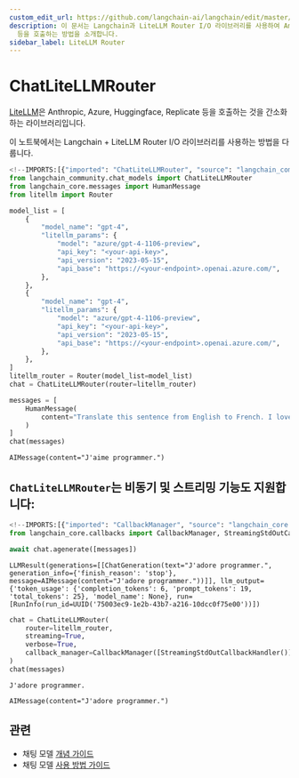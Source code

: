 ```yaml
---
custom_edit_url: https://github.com/langchain-ai/langchain/edit/master/docs/docs/integrations/chat/litellm_router.ipynb
description: 이 문서는 Langchain과 LiteLLM Router I/O 라이브러리를 사용하여 Anthropic, Azure, Huggingface
  등을 호출하는 방법을 소개합니다.
sidebar_label: LiteLLM Router
---
```


# ChatLiteLLMRouter

[LiteLLM](https://github.com/BerriAI/litellm)은 Anthropic, Azure, Huggingface, Replicate 등을 호출하는 것을 간소화하는 라이브러리입니다.

이 노트북에서는 Langchain + LiteLLM Router I/O 라이브러리를 사용하는 방법을 다룹니다.

```python
<!--IMPORTS:[{"imported": "ChatLiteLLMRouter", "source": "langchain_community.chat_models", "docs": "https://api.python.langchain.com/en/latest/chat_models/langchain_community.chat_models.litellm_router.ChatLiteLLMRouter.html", "title": "ChatLiteLLMRouter"}, {"imported": "HumanMessage", "source": "langchain_core.messages", "docs": "https://api.python.langchain.com/en/latest/messages/langchain_core.messages.human.HumanMessage.html", "title": "ChatLiteLLMRouter"}]-->
from langchain_community.chat_models import ChatLiteLLMRouter
from langchain_core.messages import HumanMessage
from litellm import Router
```


```python
model_list = [
    {
        "model_name": "gpt-4",
        "litellm_params": {
            "model": "azure/gpt-4-1106-preview",
            "api_key": "<your-api-key>",
            "api_version": "2023-05-15",
            "api_base": "https://<your-endpoint>.openai.azure.com/",
        },
    },
    {
        "model_name": "gpt-4",
        "litellm_params": {
            "model": "azure/gpt-4-1106-preview",
            "api_key": "<your-api-key>",
            "api_version": "2023-05-15",
            "api_base": "https://<your-endpoint>.openai.azure.com/",
        },
    },
]
litellm_router = Router(model_list=model_list)
chat = ChatLiteLLMRouter(router=litellm_router)
```


```python
messages = [
    HumanMessage(
        content="Translate this sentence from English to French. I love programming."
    )
]
chat(messages)
```


```output
AIMessage(content="J'aime programmer.")
```


## `ChatLiteLLMRouter`는 비동기 및 스트리밍 기능도 지원합니다:

```python
<!--IMPORTS:[{"imported": "CallbackManager", "source": "langchain_core.callbacks", "docs": "https://api.python.langchain.com/en/latest/callbacks/langchain_core.callbacks.manager.CallbackManager.html", "title": "ChatLiteLLMRouter"}, {"imported": "StreamingStdOutCallbackHandler", "source": "langchain_core.callbacks", "docs": "https://api.python.langchain.com/en/latest/callbacks/langchain_core.callbacks.streaming_stdout.StreamingStdOutCallbackHandler.html", "title": "ChatLiteLLMRouter"}]-->
from langchain_core.callbacks import CallbackManager, StreamingStdOutCallbackHandler
```


```python
await chat.agenerate([messages])
```


```output
LLMResult(generations=[[ChatGeneration(text="J'adore programmer.", generation_info={'finish_reason': 'stop'}, message=AIMessage(content="J'adore programmer."))]], llm_output={'token_usage': {'completion_tokens': 6, 'prompt_tokens': 19, 'total_tokens': 25}, 'model_name': None}, run=[RunInfo(run_id=UUID('75003ec9-1e2b-43b7-a216-10dcc0f75e00'))])
```


```python
chat = ChatLiteLLMRouter(
    router=litellm_router,
    streaming=True,
    verbose=True,
    callback_manager=CallbackManager([StreamingStdOutCallbackHandler()]),
)
chat(messages)
```

```output
J'adore programmer.
```


```output
AIMessage(content="J'adore programmer.")
```


## 관련

- 채팅 모델 [개념 가이드](/docs/concepts/#chat-models)
- 채팅 모델 [사용 방법 가이드](/docs/how_to/#chat-models)
